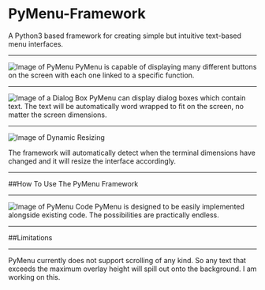 # PyMenu-Framework
A Python3 based framework for creating simple but intuitive text-based menu interfaces.

---

![Image of PyMenu](https://github.com/Nytra/PyMenu-Framework/blob/master/images/main_menu.PNG)
PyMenu is capable of displaying many different buttons on the screen with each one linked to a specific function.

---

![Image of a Dialog Box](https://github.com/Nytra/PyMenu-Framework/blob/master/images/dialog.png)
PyMenu can display dialog boxes which contain text. The text will be automatically word wrapped to fit on the screen, no matter the screen dimensions.

---

![Image of Dynamic Resizing](https://github.com/Nytra/PyMenu-Framework/blob/master/images/resize.png)

The framework will automatically detect when the terminal dimensions have changed and it will resize the interface accordingly.

---

##How To Use The PyMenu Framework

---

![Image of PyMenu Code](https://github.com/Nytra/PyMenu-Framework/blob/master/images/demo.png)
PyMenu is designed to be easily implemented alongside existing code. The possibilities are practically endless.

---

##Limitations

---

PyMenu currently does not support scrolling of any kind. So any text that exceeds the maximum overlay height will spill out onto the background. I am working on this.
